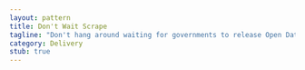 ```yaml
---
layout: pattern
title: Don't Wait Scrape
tagline: "Don't hang around waiting for governments to release Open Data if you can get what you need some other way (e.g. screen scraping)"
category: Delivery
stub: true
---
```

